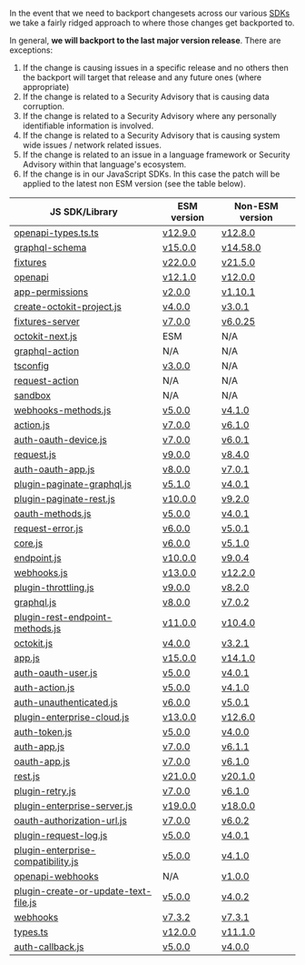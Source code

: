 In the event that we need to backport changesets across our various [SDKs](https://github.com/octokit) we take a fairly ridged approach to where those changes get backported to.

In general, **we will backport to the last major version release**.  There are exceptions:
1. If the change is causing issues in a specific release and no others then the backport will target that release and any future ones (where appropriate)
2. If the change is related to a Security Advisory that is causing data corruption.
3. If the change is related to a Security Advisory where any personally identifiable information is involved.
4. If the change is related to a Security Advisory that is causing system wide issues / network related issues.
5. If the change is related to an issue in a language framework or Security Advisory within that language's ecosystem.
6. If the change is in our JavaScript SDKs. In this case the patch will be applied to the latest non ESM version (see the table below).

| JS SDK/Library                                                  	| ESM version                                                                         	| Non-ESM version                                                                     	|
|-----------------------------------------------------------------	|-------------------------------------------------------------------------------------	|-------------------------------------------------------------------------------------	|
| [openapi-types.ts.ts](https://github.com/octokit/openapi-types.ts)                     	| [v12.9.0](https://github.com/octokit/openapi-types.ts/releases/tag/v12.9.0)                    	| [v12.8.0](https://github.com/octokit/openapi-types.ts/releases/tag/v12.8.0) |
| [graphql-schema](https://github.com/octokit/graphql-schema)                       	| [v15.0.0](https://github.com/octokit/graphql-schema/releases/tag/v15.0.0)                      	| [v14.58.0](https://github.com/octokit/graphql-schema/releases/tag/v14.58.0) |
| [fixtures](https://github.com/octokit/fixtures)                             	| [v22.0.0](https://github.com/octokit/fixtures/releases/tag/v22.0.0)                            	| [v21.5.0](https://github.com/octokit/fixtures/releases/tag/v21.5.0) 	|
| [openapi](https://github.com/octokit/openapi)                              	| [v12.1.0](https://github.com/octokit/openapi/releases/tag/v12.1.0)                             	| [v12.0.0](https://github.com/octokit/openapi/releases/tag/v12.0.0) 	|
| [app-permissions](https://github.com/octokit/app-permissions)                      	| [v2.0.0](https://github.com/octokit/app-permissions/releases/tag/v2.0.0)                      	| [v1.10.1](https://github.com/octokit/app-permissions/releases/tag/v1.10.1) 	|
| [create-octokit-project.js](https://github.com/octokit/create-octokit-project.js)            	| [v4.0.0](https://github.com/octokit/create-octokit-project.js/releases/tag/v4.0.0)            	| [v3.0.1](https://github.com/octokit/create-octokit-project.js/releases/tag/v3.0.1) 	|
| [fixtures-server](https://github.com/octokit/fixtures-server)                      	| [v7.0.0](https://github.com/octokit/fixtures-server/releases/tag/v7.0.0)                      	| [v6.0.25](https://github.com/octokit/fixtures-server/releases/tag/v6.0.25) 	|
| [octokit-next.js](https://github.com/octokit/octokit-next.js)                      	| ESM                                                                                 	| N/A                                                                                 	|
| [graphql-action](https://github.com/octokit/graphql-action)                       	| N/A                                                                                 	| N/A                                                                                 	|
| [tsconfig](https://github.com/octokit/tsconfig)                             	| [v3.0.0](https://github.com/octokit/tsconfig/releases/tag/v3.0.0)                             	| N/A                                                                                 	|
| [request-action](https://github.com/octokit/request-action)                       	| N/A                                                                                 	| N/A                                                                                 	|
| [sandbox](https://github.com/octokit/sandbox)                              	| N/A                                                                                 	| N/A                                                                                 	|
| [webhooks-methods.js](https://github.com/octokit/webhooks-methods.js)                  	| [v5.0.0](https://github.com/octokit/webhooks-methods.js/releases/tag/v5.0.0)                  	| [v4.1.0](https://github.com/octokit/webhooks-methods.js/releases/tag/v4.1.0)                  	|
| [action.js](https://github.com/octokit/action.js)                            	| [v7.0.0](https://github.com/octokit/action.js/releases/tag/v7.0.0)                            	| [v6.1.0](https://github.com/octokit/action.js/releases/tag/v6.1.0)                            	|
| [auth-oauth-device.js](https://github.com/octokit/auth-oauth-device.js)                 	| [v7.0.0](https://github.com/octokit/auth-oauth-device.js/releases/tag/v7.0.0)                 	| [v6.0.1](https://github.com/octokit/auth-oauth-device.js/releases/tag/v6.0.1)                 	|
| [request.js](https://github.com/octokit/request.js)                           	| [v9.0.0](https://github.com/octokit/request.js/releases/tag/v9.0.0)                           	| [v8.4.0](https://github.com/octokit/request.js/releases/tag/v8.4.0)                           	|
| [auth-oauth-app.js](https://github.com/octokit/auth-oauth-app.js)                    	| [v8.0.0](https://github.com/octokit/auth-oauth-app.js/releases/tag/v8.0.0)                    	| [v7.0.1](https://github.com/octokit/auth-oauth-app.js/releases/tag/v7.0.1)                    	|
| [plugin-paginate-graphql.js](https://github.com/octokit/plugin-paginate-graphql.js)           	| [v5.1.0](https://github.com/octokit/plugin-paginate-graphql.js/releases/tag/v5.1.0)           	| [v4.0.1](https://github.com/octokit/plugin-paginate-graphql.js/releases/tag/v4.0.1)           	|
| [plugin-paginate-rest.js](https://github.com/octokit/plugin-paginate-rest.js)              	| [v10.0.0](https://github.com/octokit/plugin-paginate-rest.js/releases/tag/v10.0.0)             	| [v9.2.0](https://github.com/octokit/plugin-paginate-rest.js/releases/tag/v9.2.0)              	|
| [oauth-methods.js](https://github.com/octokit/oauth-methods.js)                     	| [v5.0.0](https://github.com/octokit/oauth-methods.js/releases/tag/v5.0.0)                     	| [v4.0.1](https://github.com/octokit/oauth-methods.js/releases/tag/v4.0.1)                     	|
| [request-error.js](https://github.com/octokit/request-error.js)                     	| [v6.0.0](https://github.com/octokit/request-error.js/releases/tag/v6.0.0)                     	| [v5.0.1](https://github.com/octokit/request-error.js/releases/tag/v5.0.1)                     	|
| [core.js](https://github.com/octokit/core.js)                              	| [v6.0.0](https://github.com/octokit/core.js/releases/tag/v6.0.0)                              	| [v5.1.0](https://github.com/octokit/core.js/releases/tag/v5.1.0)                              	|
| [endpoint.js](https://github.com/octokit/endpoint.js)                          	| [v10.0.0](https://github.com/octokit/endpoint.js/releases/tag/v10.0.0)                         	| [v9.0.4](https://github.com/octokit/endpoint.js/releases/tag/v9.0.4)                          	|
| [webhooks.js](https://github.com/octokit/webhooks.js)                          	| [v13.0.0](https://github.com/octokit/webhooks.js/releases/tag/v13.0.0)                         	| [v12.2.0](https://github.com/octokit/webhooks.js/releases/tag/v12.2.0)                         	|
| [plugin-throttling.js](https://github.com/octokit/plugin-throttling.js)                 	| [v9.0.0](https://github.com/octokit/plugin-throttling.js/releases/tag/v9.0.0)                 	| [v8.2.0](https://github.com/octokit/plugin-throttling.js/releases/tag/v8.2.0)                 	|
| [graphql.js](https://github.com/octokit/graphql.js)                           	| [v8.0.0](https://github.com/octokit/graphql.js/releases/tag/v8.0.0)                           	| [v7.0.2](https://github.com/octokit/graphql.js/releases/tag/v7.0.2)                           	|
| [plugin-rest-endpoint-methods.js](https://github.com/octokit/plugin-rest-endpoint-methods.js)      	| [v11.0.0](https://github.com/octokit/plugin-rest-endpoint-methods.js/releases/tag/v11.0.0)     	| [v10.4.0](https://github.com/octokit/plugin-rest-endpoint-methods.js/releases/tag/v10.4.0)     	|
| [octokit.js](https://github.com/octokit/octokit.js)                           	| [v4.0.0](https://github.com/octokit/octokit.js/releases/tag/v4.0.0)                           	| [v3.2.1](https://github.com/octokit/octokit.js/releases/tag/v3.2.1)                           	|
| [app.js](https://github.com/octokit/app.js)                               	| [v15.0.0](https://github.com/octokit/app.js/releases/tag/v15.0.0)                              	| [v14.1.0](https://github.com/octokit/app.js/releases/tag/v14.1.0)                              	|
| [auth-oauth-user.js](https://github.com/octokit/auth-oauth-user.js)                   	| [v5.0.0](https://github.com/octokit/auth-oauth-user.js/releases/tag/v5.0.0)                   	| [v4.0.1](https://github.com/octokit/auth-oauth-user.js/releases/tag/v4.0.1)                   	|
| [auth-action.js](https://github.com/octokit/auth-action.js)                       	| [v5.0.0](https://github.com/octokit/auth-action.js/releases/tag/v5.0.0)                       	| [v4.1.0](https://github.com/octokit/auth-action.js/releases/tag/v4.1.0)                       	|
| [auth-unauthenticated.js](https://github.com/octokit/auth-unauthenticated.js)              	| [v6.0.0](https://github.com/octokit/auth-unauthenticated.js/releases/tag/v6.0.0)              	| [v5.0.1](https://github.com/octokit/auth-unauthenticated.js/releases/tag/v5.0.1)              	|
| [plugin-enterprise-cloud.js](https://github.com/octokit/plugin-enterprise-cloud.js)           	| [v13.0.0](https://github.com/octokit/plugin-enterprise-cloud.js/releases/tag/v13.0.0)          	| [v12.6.0](https://github.com/octokit/plugin-enterprise-cloud.js/releases/tag/v12.6.0)          	|
| [auth-token.js](https://github.com/octokit/auth-token.js)                        	| [v5.0.0](https://github.com/octokit/auth-token.js/releases/tag/v5.0.0)                        	| [v4.0.0](https://github.com/octokit/auth-token.js/releases/tag/v4.0.0)                        	|
| [auth-app.js](https://github.com/octokit/auth-app.js)                          	| [v7.0.0](https://github.com/octokit/auth-app.js/releases/tag/v7.0.0)                          	| [v6.1.1](https://github.com/octokit/auth-app.js/releases/tag/v6.1.1)                          	|
| [oauth-app.js](https://github.com/octokit/oauth-app.js)                         	| [v7.0.0](https://github.com/octokit/oauth-app.js/releases/tag/v7.0.0)                         	| [v6.1.0](https://github.com/octokit/oauth-app.js/releases/tag/v6.1.0)                         	|
| [rest.js](https://github.com/octokit/rest.js)                              	| [v21.0.0](https://github.com/octokit/rest.js/releases/tag/v21.0.0)                             	| [v20.1.0](https://github.com/octokit/rest.js/releases/tag/v20.1.0)                             	|
| [plugin-retry.js](https://github.com/octokit/plugin-retry.js)                      	| [v7.0.0](https://github.com/octokit/plugin-retry.js/releases/tag/v7.0.0)                      	| [v6.1.0](https://github.com/octokit/plugin-retry.js/releases/tag/v6.1.0)                      	|
| [plugin-enterprise-server.js](https://github.com/octokit/plugin-enterprise-server.js)          	| [v19.0.0](https://github.com/octokit/plugin-enterprise-server.js/releases/tag/v19.0.0)         	| [v18.0.0](https://github.com/octokit/plugin-enterprise-server.js/releases/tag/v18.0.0)         	|
| [oauth-authorization-url.js](https://github.com/octokit/oauth-authorization-url.js)           	| [v7.0.0](https://github.com/octokit/oauth-authorization-url.js/releases/tag/v7.0.0)           	| [v6.0.2](https://github.com/octokit/oauth-authorization-url.js/releases/tag/v6.0.2)           	|
| [plugin-request-log.js](https://github.com/octokit/plugin-request-log.js)                	| [v5.0.0](https://github.com/octokit/plugin-request-log.js/releases/tag/v5.0.0)                	| [v4.0.1](https://github.com/octokit/plugin-request-log.js/releases/tag/v4.0.1)                	|
| [plugin-enterprise-compatibility.js](https://github.com/octokit/plugin-enterprise-compatibility.js)   	| [v5.0.0](https://github.com/octokit/plugin-enterprise-compatibility.js/releases/tag/v5.0.0)   	| [v4.1.0](https://github.com/octokit/plugin-enterprise-compatibility.js/releases/tag/v4.1.0)   	|
| [openapi-webhooks](https://github.com/octokit/openapi-webhooks)                     	| N/A                                                                                 	| [v1.0.0](https://github.com/octokit/openapi-webhooks/releases/tag/v1.0.0)                     	|
| [plugin-create-or-update-text-file.js](https://github.com/octokit/plugin-create-or-update-text-file.js) 	| [v5.0.0](https://github.com/octokit/plugin-create-or-update-text-file.js/releases/tag/v5.0.0) 	| [v4.0.2](https://github.com/octokit/plugin-create-or-update-text-file.js/releases/tag/v4.0.2) 	|
| [webhooks](https://github.com/octokit/webhooks)                             	| [v7.3.2](https://github.com/octokit/webhooks/releases/tag/v7.3.2)                             	| [v7.3.1](https://github.com/octokit/webhooks/releases/tag/v7.3.1)                             	|
| [types.ts](https://github.com/octokit/types.ts)                             	| [v12.0.0](https://github.com/octokit/types.ts/releases/tag/v12.0.0)                            	| [v11.1.0](https://github.com/octokit/types.ts/releases/tag/v11.1.0)                            	|
| [auth-callback.js](https://github.com/octokit/auth-callback.js)                    	| [v5.0.0](https://github.com/octokit/auth-callback.js/releases/tag/v5.0.0)                     	| [v4.0.0](https://github.com/octokit/auth-callback.js/releases/tag/v4.0.0)                     	|


